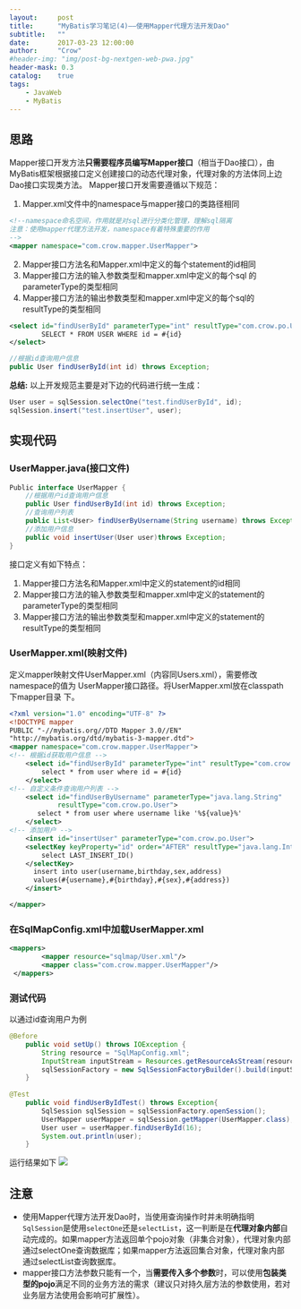 ```yaml
---
layout:     post
title:      "MyBatis学习笔记(4)——使用Mapper代理方法开发Dao"
subtitle:   ""
date:       2017-03-23 12:00:00
author:     "Crow"
#header-img: "img/post-bg-nextgen-web-pwa.jpg"
header-mask: 0.3
catalog:    true
tags:
    - JavaWeb
    - MyBatis
---
```


## 思路
Mapper接口开发方法**只需要程序员编写Mapper接口**（相当于Dao接口），由MyBatis框架根据接口定义创建接口的动态代理对象，代理对象的方法体同上边Dao接口实现类方法。
Mapper接口开发需要遵循以下规范：
1. Mapper.xml文件中的namespace与mapper接口的类路径相同
```xml
<!--namespace命名空间，作用就是对sql进行分类化管理，理解sql隔离
注意：使用mapper代理方法开发，namespace有着特殊重要的作用
-->
<mapper namespace="com.crow.mapper.UserMapper">
```
2. Mapper接口方法名和Mapper.xml中定义的每个statement的id相同 
3. Mapper接口方法的输入参数类型和mapper.xml中定义的每个sql 的parameterType的类型相同
4. Mapper接口方法的输出参数类型和mapper.xml中定义的每个sql的resultType的类型相同
```xml
<select id="findUserById" parameterType="int" resultType="com.crow.po.User">
        SELECT * FROM USER WHERE id = #{id}
</select>
```
```java
//根据id查询用户信息
public User findUserById(int id) throws Exception;
```

**总结:**
以上开发规范主要是对下边的代码进行统一生成：
```java
User user = sqlSession.selectOne("test.findUserById", id);
sqlSession.insert("test.insertUser", user);
```

## 实现代码

### UserMapper.java(接口文件)

```java
Public interface UserMapper {
	//根据用户id查询用户信息
	public User findUserById(int id) throws Exception;
	//查询用户列表
	public List<User> findUserByUsername(String username) throws Exception;
	//添加用户信息
	public void insertUser(User user)throws Exception; 
}
```
接口定义有如下特点：
1. Mapper接口方法名和Mapper.xml中定义的statement的id相同
2. Mapper接口方法的输入参数类型和mapper.xml中定义的statement的parameterType的类型相同
3. Mapper接口方法的输出参数类型和mapper.xml中定义的statement的resultType的类型相同

### UserMapper.xml(映射文件)

定义mapper映射文件UserMapper.xml（内容同Users.xml），需要修改namespace的值为 UserMapper接口路径。将UserMapper.xml放在classpath 下mapper目录 下。

```xml
<?xml version="1.0" encoding="UTF-8" ?>
<!DOCTYPE mapper
PUBLIC "-//mybatis.org//DTD Mapper 3.0//EN"
"http://mybatis.org/dtd/mybatis-3-mapper.dtd">
<mapper namespace="com.crow.mapper.UserMapper">
<!-- 根据id获取用户信息 -->
	<select id="findUserById" parameterType="int" resultType="com.crow.po.User">
		select * from user where id = #{id}
	</select>
<!-- 自定义条件查询用户列表 -->
	<select id="findUserByUsername" parameterType="java.lang.String" 
			resultType="com.crow.po.User">
	   select * from user where username like '%${value}%' 
	</select>
<!-- 添加用户 -->
	<insert id="insertUser" parameterType="com.crow.po.User">
	<selectKey keyProperty="id" order="AFTER" resultType="java.lang.Integer">
		select LAST_INSERT_ID() 
	</selectKey>
	  insert into user(username,birthday,sex,address) 
	  values(#{username},#{birthday},#{sex},#{address})
	</insert>

</mapper>
```

### 在SqlMapConfig.xml中加载UserMapper.xml

```xml
<mappers>
        <mapper resource="sqlmap/User.xml"/>
        <mapper class="com.crow.mapper.UserMapper"/> 
 </mappers>
```

### 测试代码

以通过id查询用户为例
```java
@Before
    public void setUp() throws IOException {
        String resource = "SqlMapConfig.xml";
        InputStream inputStream = Resources.getResourceAsStream(resource);
        sqlSessionFactory = new SqlSessionFactoryBuilder().build(inputStream);
    }
    
@Test
    public void findUserByIdTest() throws Exception{
        SqlSession sqlSession = sqlSessionFactory.openSession();
        UserMapper userMapper = sqlSession.getMapper(UserMapper.class);//生成代理对象userMapper
        User user = userMapper.findUserById(16);
        System.out.println(user);
    }
```

运行结果如下
![](http://pic.yupoo.com/crowhawk/GjGkMdBh/kxGCk.jpg)

## 注意

+ 使用Mapper代理方法开发Dao时，当使用查询操作时并未明确指明`SqlSession`是使用`selectOne`还是`selectList`，这一判断是在**代理对象内部**自动完成的。如果mapper方法返回单个pojo对象（非集合对象），代理对象内部通过selectOne查询数据库；如果mapper方法返回集合对象，代理对象内部通过selectList查询数据库。
+ mapper接口方法参数只能有一个，当**需要传入多个参数**时，可以使用**包装类型的pojo**满足不同的业务方法的需求（建议只对持久层方法的参数使用，若对业务层方法使用会影响可扩展性）。





